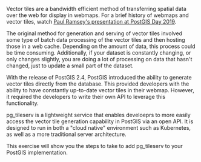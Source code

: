 Vector tiles are a bandwidth efficient method of transferring spatial data over the web for display in webmaps. For a brief history of webmaps and vector tiles, watch [Paul Ramsey's presentation at PostGIS Day 2019](https://youtu.be/t8eVmNwqh7M "PostGIS Day 2019 Vector Tiles"). 

The original method for generation and serving of vector tiles involved some type of batch data processing of the vector tiles and then hosting those in a web cache. Depending on the amount of data, this process could be time consuming. Additionally, if your dataset is constantly changing, or only changes slightly, you are doing a lot of processing on data that hasn't changed, just to update a small part of the dataset. 

With the release of PostGIS 2.4, PostGIS introduced the ability to generate vector tiles directly from the database. This provided developers with the ability to have constantly up-to-date vector tiles in their webmap. However, it required the developers to write their own API to leverage this functionality. 

pg_tileserv is a lightweight service that enables develoeprs to more easily access the vector tile generation capability in PostGIS via an open API. It is designed to run in both a "cloud native" environment such as Kubernetes, as well as a more traditional server architecture. 

This exercise will show you the steps to take to add pg_tileserv to your PostGIS implementation. 
